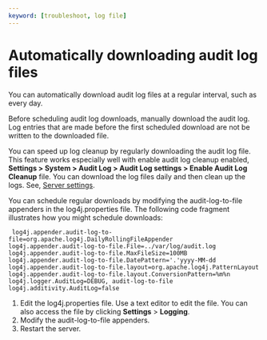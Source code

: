 ```yaml
---
keyword: [troubleshoot, log file]
---
```


# Automatically downloading audit log files

You can automatically download audit log files at a regular interval, such as every day.

Before scheduling audit log downloads, manually download the audit log. Log entries that are made before the first scheduled download are not be written to the downloaded file.

You can speed up log cleanup by regularly downloading the audit log file. This feature works especially well with enable audit log cleanup enabled, **Settings \> System \> Audit Log \> Audit Log settings \> Enable Audit Log Cleanup** file. You can download the log files daily and then clean up the logs. See, [Server settings](../../com.udeploy.admin.doc/topics/settings_system.md).

You can schedule regular downloads by modifying the audit-log-to-file appenders in the log4j.properties file. The following code fragment illustrates how you might schedule downloads:

```
 log4j.appender.audit-log-to-file=org.apache.log4j.DailyRollingFileAppender
log4j.appender.audit-log-to-file.File=../var/log/audit.log
log4j.appender.audit-log-to-file.MaxFileSize=100MB
log4j.appender.audit-log-to-file.DatePattern='.'yyyy-MM-dd
log4j.appender.audit-log-to-file.layout=org.apache.log4j.PatternLayout
log4j.appender.audit-log-to-file.layout.ConversionPattern=%m%n
log4j.logger.AuditLog=DEBUG, audit-log-to-file
log4j.additivity.AuditLog=false
```

1.   Edit the log4j.properties file. Use a text editor to edit the file. You can also access the file by clicking **Settings** \> **Logging**. 
2.   Modify the audit-log-to-file appenders. 
3.   Restart the server. 

